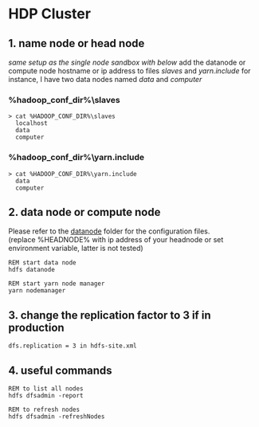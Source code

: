 # HDP Cluster

## 1. name node or head node

 *same setup as the single node sandbox with below*
 add the datanode or compute node hostname or ip address to files *slaves* and *yarn.include*
 for instance, I have two data nodes named _data_ and _computer_

### %hadoop_conf_dir%\slaves

    > cat %HADOOP_CONF_DIR%\slaves
      localhost
      data
      computer


### %hadoop_conf_dir%\yarn.include

    > cat %HADOOP_CONF_DIR%\yarn.include
      data
      computer


## 2. data node or compute node
  Please refer to the [datanode][1] folder for the configuration files.  
  (replace %HEADNODE% with ip address of your headnode or set environment variable, latter is not tested)


    REM start data node
    hdfs datanode

    REM start yarn node manager
    yarn nodemanager

## 3. change the replication factor to 3 if in production

    dfs.replication = 3 in hdfs-site.xml


## 4. useful commands

    REM to list all nodes
    hdfs dfsadmin -report

    REM to refresh nodes
    hdfs dfsadmin -refreshNodes



[1]: https://github.com/MikeXL/HDPonWindows/tree/master/datanode/hdp/hadoop/etc "data node configuration files"
